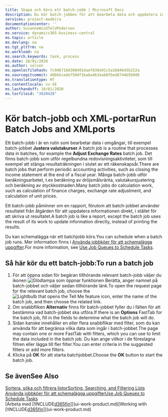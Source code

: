 ```yaml
---
title: Skapa och köra ett batch-jobb | Microsoft Docs
description: Du kör batch-jobben för att bearbeta data och uppdatera information, till exempel, att göra regelbundna redovisningsaktiviteter eller för att utföra beräkningar.
services: project-madeira
documentationcenter: ''
author: SusanneWindfeldPedersen
ms.service: dynamics365-business-central
ms.topic: article
ms.devlang: na
ms.tgt_pltfrm: na
ms.workload: na
ms.search.keywords: task, process
ms.date: 10/01/2020
ms.author: solsen
ms.openlocfilehash: 7c9d67168308491daef838e91c5a1b84645b222a
ms.sourcegitcommit: ddbb5cede750df1baba4b3eab8fbed6744b5b9d6
ms.translationtype: HT
ms.contentlocale: sv-SE
ms.lasthandoff: 10/01/2020
ms.locfileid: "3920428"
---
```

# <a name="run-batch-jobs-and-xmlports"></a><span data-ttu-id="ca810-103">Kör batch-jobb och XML-portar</span><span class="sxs-lookup"><span data-stu-id="ca810-103">Run Batch Jobs and XMLports</span></span>
<span data-ttu-id="ca810-104">Ett batch-jobb i är en rutin som bearbetar data i omgångar, till exempel batch-jobbet **Justera valutakurser**.</span><span class="sxs-lookup"><span data-stu-id="ca810-104">A batch job is a routine that processes data in batches, for example the **Adjust Exchange Rates** batch job.</span></span> <span data-ttu-id="ca810-105">Det finns batch-jobb som utför regelbundna redovisningsaktiviteter, som till exempel att stänga resultaträkningen i slutet av ett räkenskapsår.</span><span class="sxs-lookup"><span data-stu-id="ca810-105">There are batch jobs that perform periodic accounting activities, such as closing the income statement at the end of a fiscal year.</span></span> <span data-ttu-id="ca810-106">Många batch-jobb utför beräkningsarbetet, t.ex beräkning av dröjsmålsränta, valutakursjustering och beräkning av styckkostnaden.</span><span class="sxs-lookup"><span data-stu-id="ca810-106">Many batch jobs do calculation work, such as calculation of finance charges, exchange rate adjustment, and calculation of unit prices.</span></span>

<span data-ttu-id="ca810-107">Ett batch-jobb påminner om en rapport, förutom att batch-jobbet använder resultatet från åtgärden för att uppdatera informationen direkt, i stället för att skriva ut resultatet.</span><span class="sxs-lookup"><span data-stu-id="ca810-107">A batch job is like a report, except the batch job uses the result of its work to update information directly, instead of printing the results.</span></span>

<span data-ttu-id="ca810-108">Du kan schemalägga när ett batchjobb körs.</span><span class="sxs-lookup"><span data-stu-id="ca810-108">You can schedule when a batch job runs.</span></span> <span data-ttu-id="ca810-109">Mer information finns i [Använda jobbköer för att schemalägga uppgifter](admin-job-queues-schedule-tasks.md).</span><span class="sxs-lookup"><span data-stu-id="ca810-109">For more information, see [Use Job Queues to Schedule Tasks](admin-job-queues-schedule-tasks.md).</span></span>

## <a name="to-run-a-batch-job"></a><span data-ttu-id="ca810-110">Så här kör du ett batch-jobb:</span><span class="sxs-lookup"><span data-stu-id="ca810-110">To run a batch job</span></span>
1. <span data-ttu-id="ca810-111">För att öppna sidan för begäran tillhörande relevant batch-jobb väljer du ikonen ![Glödlampa som öppnar funktionen Berätta](media/ui-search/search_small.png "Berätta vad du vill göra"), anger namnet på batch-jobbet och väljer sedan tillhörande länk.</span><span class="sxs-lookup"><span data-stu-id="ca810-111">To open the request page for the relevant batch job, choose the ![Lightbulb that opens the Tell Me feature](media/ui-search/search_small.png "Tell me what you want to do") icon, enter the name of the batch job, and then choose the related link.</span></span>
2. <span data-ttu-id="ca810-112">Om snabbfliken **Alternativ** finns för batch-jobbet fyller du i fälten för att bestämma vad batch-jobbet ska utföra.</span><span class="sxs-lookup"><span data-stu-id="ca810-112">If there is an **Options** FastTab for the batch job, fill in the fields to determine what the batch job will do.</span></span>
3. <span data-ttu-id="ca810-113">Sidan kanske innehåller en eller flera snabbflikar med filter, som du kan använda för att begränsa vilka data som ingår i batch-jobbet.</span><span class="sxs-lookup"><span data-stu-id="ca810-113">The page may contain one or more FastTab with filters, which you can use to limit the data included in the batch job.</span></span> <span data-ttu-id="ca810-114">Du kan ange villkor i de föreslagna filtren eller lägga till fler filter.</span><span class="sxs-lookup"><span data-stu-id="ca810-114">You can enter criteria in the suggested filters or add more filters.</span></span>
4. <span data-ttu-id="ca810-115">Klicka på **OK** för att starta batchjobbet.</span><span class="sxs-lookup"><span data-stu-id="ca810-115">Choose the **OK** button to start the batch job.</span></span>

## <a name="see-also"></a><span data-ttu-id="ca810-116">Se även</span><span class="sxs-lookup"><span data-stu-id="ca810-116">See Also</span></span>
[<span data-ttu-id="ca810-117">Sortera, söka och filtrera listor</span><span class="sxs-lookup"><span data-stu-id="ca810-117">Sorting, Searching, and Filtering Lists</span></span>](ui-enter-criteria-filters.md)  
[<span data-ttu-id="ca810-118">Använda jobbköer för att schemalägga uppgifter</span><span class="sxs-lookup"><span data-stu-id="ca810-118">Use Job Queues to Schedule Tasks</span></span>](admin-job-queues-schedule-tasks.md)  
<span data-ttu-id="ca810-119">[Arbeta med [!INCLUDE[d365fin](includes/d365fin_md.md)]](ui-work-product.md)</span><span class="sxs-lookup"><span data-stu-id="ca810-119">[Working with [!INCLUDE[d365fin](includes/d365fin_md.md)]](ui-work-product.md)</span></span>
